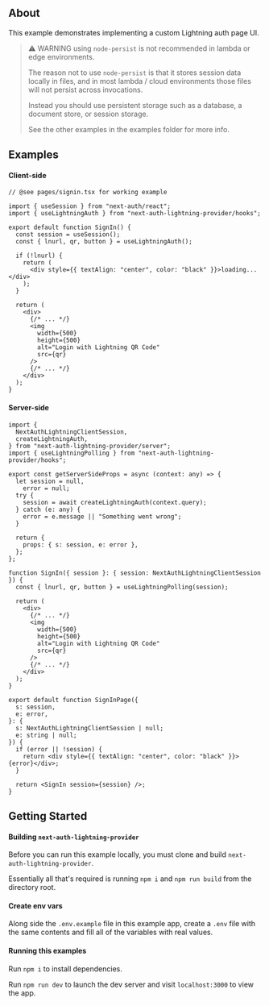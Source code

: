## About

This example demonstrates implementing a custom Lightning auth page UI.

> ⚠️ WARNING using `node-persist` is not recommended in lambda or edge environments.
>
> The reason not to use `node-persist` is that it stores session data locally in files, and in most lambda / cloud environments those files will not persist across invocations.
>
> Instead you should use persistent storage such as a database, a document store, or session storage.
>
> See the other examples in the examples folder for more info.

## Examples

#### Client-side

```tsx
// @see pages/signin.tsx for working example

import { useSession } from "next-auth/react";
import { useLightningAuth } from "next-auth-lightning-provider/hooks";

export default function SignIn() {
  const session = useSession();
  const { lnurl, qr, button } = useLightningAuth();

  if (!lnurl) {
    return (
      <div style={{ textAlign: "center", color: "black" }}>loading...</div>
    );
  }

  return (
    <div>
      {/* ... */}
      <img
        width={500}
        height={500}
        alt="Login with Lightning QR Code"
        src={qr}
      />
      {/* ... */}
    </div>
  );
}
```

#### Server-side

```tsx
import {
  NextAuthLightningClientSession,
  createLightningAuth,
} from "next-auth-lightning-provider/server";
import { useLightningPolling } from "next-auth-lightning-provider/hooks";

export const getServerSideProps = async (context: any) => {
  let session = null,
    error = null;
  try {
    session = await createLightningAuth(context.query);
  } catch (e: any) {
    error = e.message || "Something went wrong";
  }

  return {
    props: { s: session, e: error },
  };
};

function SignIn({ session }: { session: NextAuthLightningClientSession }) {
  const { lnurl, qr, button } = useLightningPolling(session);

  return (
    <div>
      {/* ... */}
      <img
        width={500}
        height={500}
        alt="Login with Lightning QR Code"
        src={qr}
      />
      {/* ... */}
    </div>
  );
}

export default function SignInPage({
  s: session,
  e: error,
}: {
  s: NextAuthLightningClientSession | null;
  e: string | null;
}) {
  if (error || !session) {
    return <div style={{ textAlign: "center", color: "black" }}>{error}</div>;
  }

  return <SignIn session={session} />;
}
```

## Getting Started

#### Building `next-auth-lightning-provider`

Before you can run this example locally, you must clone and build `next-auth-lightning-provider`.

Essentially all that's required is running `npm i` and `npm run build` from the directory root.

#### Create env vars

Along side the `.env.example` file in this example app, create a `.env` file with the same contents and fill all of the variables with real values.

#### Running this examples

Run `npm i` to install dependencies.

Run `npm run dev` to launch the dev server and visit `localhost:3000` to view the app.
